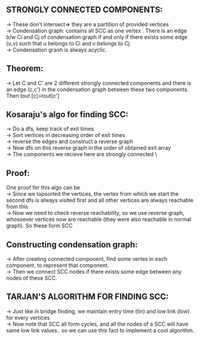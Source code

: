 **STRONGLY CONNECTED COMPONENTS:**
--

-> These don't intersect=> they are a partition of provided vertices\
-> Condensation graph: contains all SCC as one vertex . There is an edge b/w Ci and Cj of condensation graph if and only if there exists some edge (u,v) such that u belongs to Ci and v belongs to Cj\
-> Condensation graoh is always acyclic. 
  
**Theorem:**
--

-> Let C and C' are 2 different strongly connected components and there is an edge (c,c') in the condensation graph between these two components. Then tout [c]>tout[c']

**Kosaraju's algo for finding SCC:**
--

-> Do a dfs, keep track of exit times\
-> Sort vertices in decreasing order of exit times\
-> reverse the edges and construct a reverse graph\
-> Now dfs on this reverse graph in the order of obtained exit array\
-> The components we recieve here are strongly connected \

**Proof:**
--
 One proof for this algo can be\
 -> Since we topsorted the vertices, the vertex from which we start the second dfs is always visited first and all other vertices are always reachable from this\
 -> Now we need to check reverse reachability, so we use reverse graph, whosoever vertices now are reachable (they were also reachable in normal graph). So these form SCC
 
 
 **Constructing condensation graph:**
 --
 
 -> After creating connected component, find some vertex in each component, to represent that component.\
 -> Then we connect SCC nodes if there exists some edge between any nodes of these SCC.


**TARJAN'S ALGORITHM FOR FINDING SCC:**
--

-> Just like in bridge finding, we maintain entry time (tin) and low link (low) for every vertices\
-> Now note that SCC all form cycles, and all the nodes of a SCC will have same low link values.. so we can use this fact to implement a cool algorithm.
